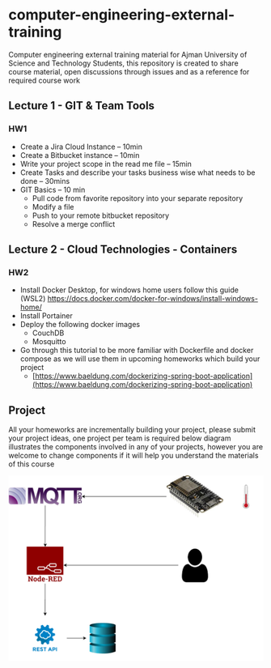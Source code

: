 # computer-engineering-external-training

Computer engineering external training material for Ajman University of Science and Technology Students, this repository is created to share course material, open discussions through issues and as a reference for required course work
## Lecture 1 - GIT & Team Tools
### HW1
* Create a Jira Cloud Instance – 10min
* Create a Bitbucket instance – 10min
* Write your project scope in the read me file – 15min
* Create Tasks and describe your tasks business wise what needs to be done – 30mins
* GIT Basics – 10 min
	* Pull code from favorite repository into your separate repository
	* Modify a file
	* Push to your remote bitbucket repository
	* Resolve a merge conflict
## Lecture 2 - Cloud Technologies - Containers
### HW2
* Install Docker Desktop, for windows home users follow this guide (WSL2) https://docs.docker.com/docker-for-windows/install-windows-home/
* Install Portainer
* Deploy the following docker images
	* CouchDB
	* Mosquitto
* Go through this tutorial to be more familiar with Dockerfile and docker compose as we will use them in upcoming homeworks which build your project
	* [https://www.baeldung.com/dockerizing-spring-boot-application](https://www.baeldung.com/dockerizing-spring-boot-application)
## Project
All your homeworks are incrementally building your project, please submit your project ideas, one project per team is required
below diagram illustrates the components involved in any of your projects, however you are welcome to change components if it will help you understand the materials of this course

<div style="text-align:center"><img src="./diagram/project.svg"/></div>
